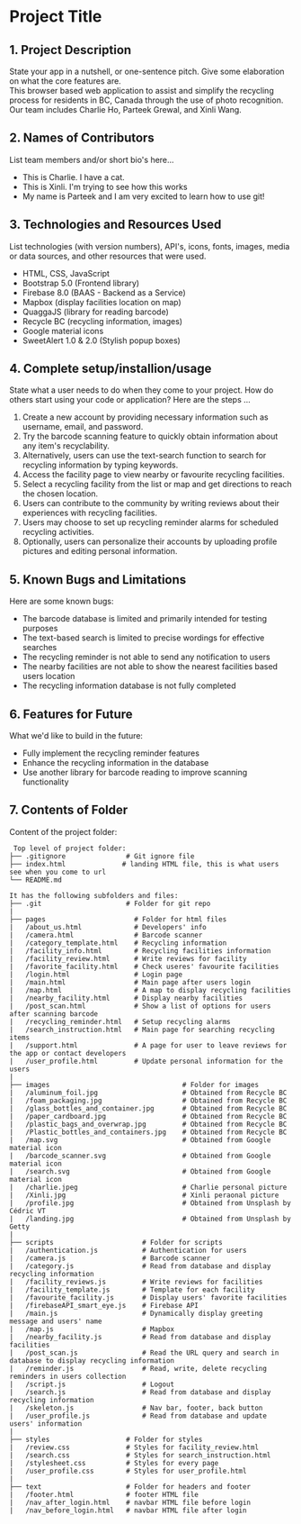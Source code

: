# Project Title

## 1. Project Description
State your app in a nutshell, or one-sentence pitch. Give some elaboration on what the core features are.  
This browser based web application to assist and simplify the recycling process for residents in BC, Canada through the use of photo recognition. Our team includes Charlie Ho, Parteek Grewal, and Xinli Wang.

## 2. Names of Contributors
List team members and/or short bio's here... 
* This is Charlie. I have a cat. 
* This is Xinli. I'm trying to see how this works
* My name is Parteek and I am very excited to learn how to use git!
	
## 3. Technologies and Resources Used
List technologies (with version numbers), API's, icons, fonts, images, media or data sources, and other resources that were used.
* HTML, CSS, JavaScript
* Bootstrap 5.0 (Frontend library)
* Firebase 8.0 (BAAS - Backend as a Service)
* Mapbox (display facilities location on map)
* QuaggaJS (library for reading barcode)
* Recycle BC (recycling information, images)
* Google material icons
* SweetAlert 1.0 & 2.0 (Stylish popup boxes)

## 4. Complete setup/installion/usage
State what a user needs to do when they come to your project.  How do others start using your code or application?
Here are the steps ...
1. Create a new account by providing necessary information such as username, email, and password.
2. Try the barcode scanning feature to quickly obtain information about any item's recyclability.
3. Alternatively, users can use the text-search function to search for recycling information by typing keywords.
4. Access the facility page to view nearby or favourite recycling facilities. 
5. Select a recycling facility from the list or map and get directions to reach the chosen location.
6. Users can contribute to the community by writing reviews about their experiences with recycling facilities.
7. Users may choose to set up recycling reminder alarms for scheduled recycling activities.
8. Optionally, users can personalize their accounts by uploading profile pictures and editing personal information.

## 5. Known Bugs and Limitations
Here are some known bugs:
* The barcode database is limited and primarily intended for testing purposes
* The text-based search is limited to precise wordings for effective searches 
* The recycling reminder is not able to send any notification to users
* The nearby facilities are not able to show the nearest facilities based users location
* The recycling information database is not fully completed 


## 6. Features for Future
What we'd like to build in the future:
* Fully implement the recycling reminder features
* Enhance the recycling information in the database
* Use another library for barcode reading to improve scanning functionality

	
## 7. Contents of Folder
Content of the project folder:

```
 Top level of project folder: 
├── .gitignore               # Git ignore file
├── index.html              # landing HTML file, this is what users see when you come to url
└── README.md

It has the following subfolders and files:
├── .git                     # Folder for git repo
|
├── pages                      # Folder for html files
|   /about_us.html             # Developers' info
|   /camera.html               # Barcode scanner
|   /category_template.html    # Recycling information
|   /facility_info.html        # Recycling facilities information
|   /facility_review.html      # Write reviews for facility
|   /favorite_facility.html    # Check useres' favourite facilities
|   /login.html                # Login page
|   /main.html                 # Main page after users login
|   /map.html                  # A map to display recycling facilities
|   /nearby_facility.html      # Display nearby facilities
|   /post_scan.html            # Show a list of options for users after scanning barcode
|   /recycling_reminder.html   # Setup recycling alarms 
|   /search_instruction.html   # Main page for searching recycling items 
|   /support.html              # A page for user to leave reviews for the app or contact developers
|   /user_profile.html         # Update personal information for the users
|
├── images                                 # Folder for images
|   /aluminum_foil.jpg                     # Obtained from Recycle BC
|   /foam_packaging.jpg                    # Obtained from Recycle BC
|   /glass_bottles_and_container.jpg       # Obtained from Recycle BC
|   /paper_cardboard.jpg                   # Obtained from Recycle BC
|   /plastic_bags_and_overwrap.jpg         # Obtained from Recycle BC
|   /Plastic_bottles_and_containers.jpg    # Obtained from Recycle BC
|   /map.svg                               # Obtained from Google material icon
|   /barcode_scanner.svg                   # Obtained from Google material icon
|   /search.svg                            # Obtained from Google material icon
|   /charlie.jpeg                          # Charlie personal picture
|   /Xinli.jpg                             # Xinli peraonal picture
|   /profile.jpg                           # Obtained from Unsplash by Cédric VT
|   /landing.jpg                           # Obtained from Unsplash by Getty
|
├── scripts                      # Folder for scripts
|   /authentication.js           # Authentication for users 
|   /camera.js                   # Barcode scanner
|   /category.js                 # Read from database and display recycling information
|   /facility_reviews.js         # Write reviews for facilities
|   /facility_template.js        # Template for each facility
|   /favourite_facility.js       # Display users' favorite facilities
|   /firebaseAPI_smart_eye.js    # Firebase API
|   /main.js                     # Dynamically display greeting message and users' name
|   /map.js                      # Mapbox 
|   /nearby_facility.js          # Read from database and display facilities 
|   /post_scan.js                # Read the URL query and search in database to display recycling information
|   /reminder.js                 # Read, write, delete recycling reminders in users collection 
|   /script.js                   # Logout
|   /search.js                   # Read from database and display recycling information
|   /skeleton.js                 # Nav bar, footer, back button
|   /user_profile.js             # Read from database and update users' information
|
├── styles                   # Folder for styles
|   /review.css              # Styles for facility_review.html
|   /search.css              # Styles for search_instruction.html
|   /stylesheet.css          # Styles for every page     
|   /user_profile.css        # Styles for user_profile.html
|
├── text                     # Folder for headers and footer
|   /footer.html             # footer HTML file
|   /nav_after_login.html    # navbar HTML file before login
|   /nav_before_login.html   # navbar HTML file after login

```


